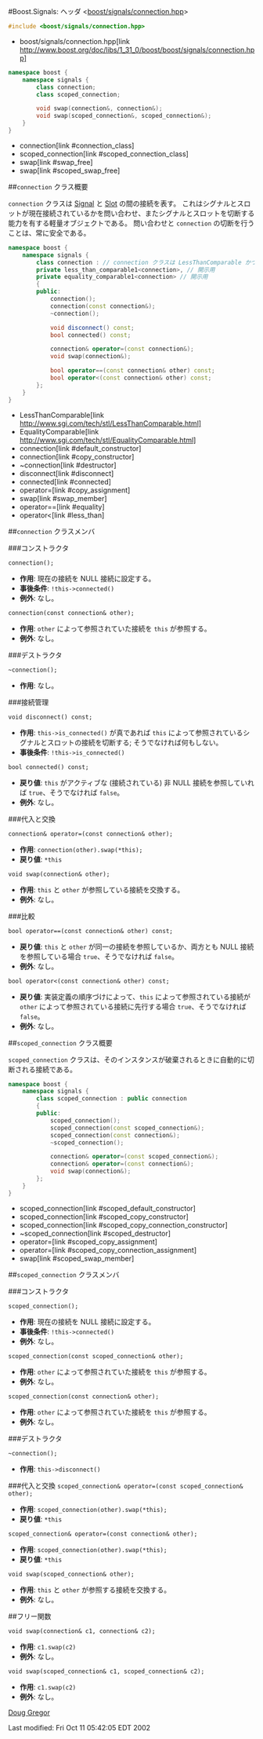 #Boost.Signals: ヘッダ &lt;[boost/signals/connection.hpp](http://www.boost.org/doc/libs/1_31_0/boost/signals/connection.hpp)&gt;

```cpp
#include <boost/signals/connection.hpp>
```
* boost/signals/connection.hpp[link http://www.boost.org/doc/libs/1_31_0/boost/boost/signals/connection.hpp]

```cpp
namespace boost {
	namespace signals {
		class connection;
		class scoped_connection;

		void swap(connection&, connection&);
		void swap(scoped_connection&, scoped_connection&);
	}
}
```
* connection[link #connection_class]
* scoped_connection[link #scoped_connection_class]
* swap[link #swap_free]
* swap[link #scoped_swap_free]

##<a name="connection_class">`connection` クラス概要</a>

`connection` クラスは [Signal](signal.md) と [Slot](slot.md) の間の接続を表す。
これはシグナルとスロットが現在接続されているかを問い合わせ、またシグナルとスロットを切断する能力を有する軽量オブジェクトである。
問い合わせと `connection` の切断を行うことは、常に安全である。

```cpp
namespace boost {
	namespace signals {
		class connection : // connection クラスは LessThanComparable かつ EqualityComparableである
		private less_than_comparable1<connection>, // 開示用
		private equality_comparable1<connection> // 開示用
		{
		public:
			connection();
			connection(const connection&);
			~connection();

			void disconnect() const;
			bool connected() const;

			connection& operator=(const connection&);
			void swap(connection&);

			bool operator==(const connection& other) const;
			bool operator<(const connection& other) const;
		};
	}
}
```
* LessThanComparable[link http://www.sgi.com/tech/stl/LessThanComparable.html]
* EqualityComparable[link http://www.sgi.com/tech/stl/EqualityComparable.html]
* connection[link #default_constructor]
* connection[link #copy_constructor]
* ~connection[link #destructor]
* disconnect[link #disconnect]
* connected[link #connected]
* operator=[link #copy_assignment]
* swap[link #swap_member]
* operator==[link #equality]
* operator<[link #less_than]

##`connection` クラスメンバ

###コンストラクタ

<a name="default_constructor">`connection();`</a>

- **作用**: 現在の接続を NULL 接続に設定する。
- **事後条件**: `!this->connected()`
- **例外**: なし。

<a name="copy_constructor">`connection(const connection& other);`</a>

- **作用**: `other` によって参照されていた接続を `this` が参照する。
- **例外**: なし。

###デストラクタ

<a name="destructor">`~connection();`</a>

- **作用**: なし。

###接続管理

<a name="disconnect">`void disconnect() const;`</a>

- **作用**: `this->is_connected()` が真であれば `this` によって参照されているシグナルとスロットの接続を切断する; そうでなければ何もしない。
- **事後条件**: `!this->is_connected()`

<a name="connected">`bool connected() const;`</a>

- **戻り値**: `this` がアクティブな (接続されている) 非 NULL 接続を参照していれば `true`、そうでなければ `false`。
- **例外**: なし。

###代入と交換

<a name="copy_assignment">`connection& operator=(const connection& other);`</a>

- **作用**: `connection(other).swap(*this);`
- **戻り値**: `*this`

<a name="swap_member">`void swap(connection& other);`</a>

- **作用**: `this` と `other` が参照している接続を交換する。
- **例外**: なし。

###比較

<a name="equality">`bool operator==(const connection& other) const;`</a>

- **戻り値**: `this` と `other` が同一の接続を参照しているか、両方とも NULL 接続を参照している場合 `true`、そうでなければ `false`。
- **例外**: なし。

<a name="less_than">`bool operator<(const connection& other) const;`</a>

- **戻り値**: 実装定義の順序づけによって、`this` によって参照されている接続が `other` によって参照されている接続に先行する場合 `true`、そうでなければ `false`。
- **例外**: なし。

##<a name="scoped_connection_class">`scoped_connection` クラス概要</a>

`scoped_connection` クラスは、そのインスタンスが破棄されるときに自動的に切断される接続である。

```cpp
namespace boost {
	namespace signals {
		class scoped_connection : public connection
		{
		public:
			scoped_connection();
			scoped_connection(const scoped_connection&);
			scoped_connection(const connection&);
			~scoped_connection();

			connection& operator=(const scoped_connection&);
			connection& operator=(const connection&);
			void swap(connection&);
		};
	}
}
```
* scoped_connection[link #scoped_default_constructor]
* scoped_connection[link #scoped_copy_constructor]
* scoped_connection[link #scoped_copy_connection_constructor]
* ~scoped_connection[link #scoped_destructor]
* operator=[link #scoped_copy_assignment]
* operator=[link #scoped_copy_connection_assignment]
* swap[link #scoped_swap_member]

##`scoped_connection` クラスメンバ

###コンストラクタ

<a name="scoped_default_constructor">`scoped_connection();`</a>

- **作用**: 現在の接続を NULL 接続に設定する。
- **事後条件**: `!this->connected()`
- **例外**: なし。

<a name="scoped_copy_constructor">`scoped_connection(const scoped_connection& other);`</a>

- **作用**: `other` によって参照されていた接続を `this` が参照する。
- **例外**: なし。

<a name="scoped_copy_connection_constructor">`scoped_connection(const connection& other);`</a>

- **作用**: `other` によって参照されていた接続を `this` が参照する。
- **例外**: なし。

###デストラクタ

<a name="destructor">`~connection();`</a>

- **作用**: `this->disconnect()`

###代入と交換
<a name="scoped_copy_assignment">`scoped_connection& operator=(const scoped_connection& other);`</a>

- **作用**: `scoped_connection(other).swap(*this);`
- **戻り値**: `*this`

<a name="scoped_copy_connection_assignment">`scoped_connection& operator=(const connection& other);`</a>

- **作用**: `scoped_connection(other).swap(*this);`
- **戻り値**: `*this`

<a name="scoped_swap_member">`void swap(scoped_connection& other);`</a>

- **作用**: `this` と `other` が参照する接続を交換する。
- **例外**: なし。

##フリー関数

<a name="swap_free">`void swap(connection& c1, connection& c2);`</a>

- **作用**: `c1.swap(c2)`
- **例外**: なし。

<a name="scoped_swap_free">`void swap(scoped_connection& c1, scoped_connection& c2);`</a>

- **作用**: `c1.swap(c2)`
- **例外**: なし。

[Doug Gregor](http://www.cs.rpi.edu/~gregod)

Last modified: Fri Oct 11 05:42:05 EDT 2002

